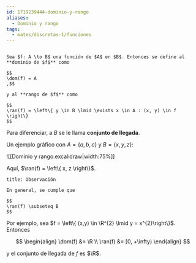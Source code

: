 ```yaml
---
id: 1719239444-dominio-y-rango
aliases:
  - Dominio y rango
tags:
  - mates/discretas-1/funciones
---
```


```ad-definition

Sea $f: A \to B$ una función de $A$ en $B$. Entonces se define al **dominio de $f$** como

$$
\dom(f) = A
,$$

y al **rango de $f$** como

$$
\ran(f) = \left\{ y \in B \lmid \exists x \in A : (x, y) \in f \right\}
$$

```

Para diferenciar, a $B$ se le llama **conjunto de llegada**.

Un ejemplo gráfico con $A = \left\{  a, b, c\right\}$ y $B = \left\{ x, y, z \right\}$:

![[Dominio y rango.excalidraw|width:75%]]

Aquí, $\ran(f) = \left\{ x, z \right\}$.

```ad-proposition
title: Observación

En general, se cumple que 

$$
\ran(f) \subseteq B
$$

```

Por ejemplo, sea $f = \left\{ (x,y) \in \R^{2} \lmid y = x^{2}\right\}$. Entonces

$$
\begin{align}
\dom(f) &= \R \\
\ran(f) &= [0, +\infty)
\end{align}
$$

y el conjunto de llegada de $f$ es $\R$.
